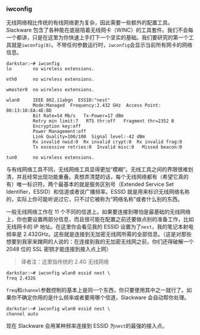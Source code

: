 ### iwconfig

无线网络相比传统的有线网络更为复杂，因此需要一些额外的配置工具。Slackware 包含了各种能在底层陪着无线网卡（WINC）的工具套件。我们不会每一个都讲，只是在这里为你快速上手打下一个坚实的基础。我们要研究的第一个工具就是`iwconfig(8)`。不带任何参数运行时，`iwconfig`会显示当前所有网卡的网络信息。

```
darkstar:~# iwconfig
lo        no wireless extensions.

eth0      no wireless extensions.

wmaster0  no wireless extensions.

wlan0     IEEE 802.11abgn  ESSID:"nest"
          Mode:Managed  Frequency:2.432 GHz  Access Point:
00:13:10:EA:4E:BD
          Bit Rate=54 Mb/s   Tx-Power=17 dBm
          Retry min limit:7   RTS thr:off   Fragment thr=2352 B
          Encryption key:off
          Power Management:off
          Link Quality=100/100  Signal level:-42 dBm
          Rx invalid nwid:0  Rx invalid crypt:0  Rx invalid frag:0
          Tx excessive retries:0  Invalid misc:0   Missed beacon:0

tun0      no wireless extensions.
```

与有线网络工具不同，无线网络工具显得更加“模糊”。无线工具之间的界限很难划清，并且经常出现功能重叠。真想弄清楚的话，每个无线网络都有（希望它真的有）唯一标识符。两个最基本的就是服务区别号（Extended Service Set Identifier，ESSID）和信道或者说广播频率。ESSID 就是用来标识无线网络名称的，实际上你可能听说过它，只不过它被称为“网络名称”或者什么别的东西。

一般无线网络工作在 11 个不同的信道上。如果要连接到哪怕是最基础的无线网络上，你也要设置两部分信息，而且很可能在配置之前还要做点别的准备工作，比如无线网卡的 IP 地址。在这里你会看见我的 ESSID 设置为了`nest`，我的笔记本射电频率是 2.432GHz。这些就是连接到无加密无线网所需的全部信息。（这是对那些想要到我家来蹭网的人说的：在连接到我的无加密无线网之前，你们还得破解一个 2048 位的 SSL 密钥才能连接到接入点上网）

> 译者注：这里指传统的 2.4G 无线网络

```
darkstar:~# iwconfig wlan0 essid nest \
freq 2.432G
```

`freq`和`channel`参数控制的基本上是同一个东西，你只要使用其中之一就行了。如果你不确定你用的是什么频率或者要用哪个信道，Slackware 会自动帮你处理。

```
darkstar:~# iwconfig wlan0 essid nest \
channel auto
```

现在 Slackware 会用某种频率连接到 ESSID 为`nest`的最强的接入点。
